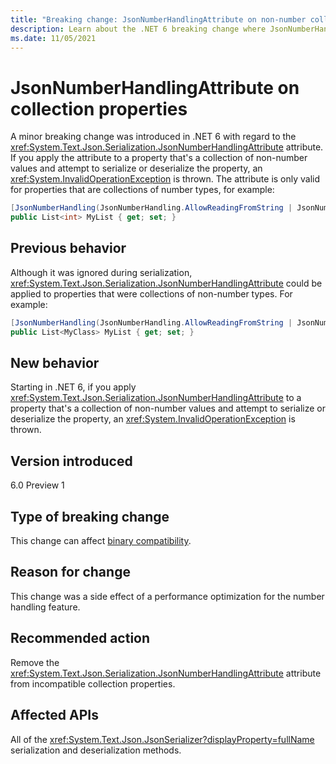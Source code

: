 ```yaml
---
title: "Breaking change: JsonNumberHandlingAttribute on non-number collection properties"
description: Learn about the .NET 6 breaking change where JsonNumberHandlingAttribute can now only be applied to properties that are collections of numbers.
ms.date: 11/05/2021
---
```

# JsonNumberHandlingAttribute on collection properties

A minor breaking change was introduced in .NET 6 with regard to the <xref:System.Text.Json.Serialization.JsonNumberHandlingAttribute> attribute. If you apply the attribute to a property that's a collection of non-number values and attempt to serialize or deserialize the property, an <xref:System.InvalidOperationException> is thrown. The attribute is only valid for properties that are collections of number types, for example:

```csharp
[JsonNumberHandling(JsonNumberHandling.AllowReadingFromString | JsonNumberHandling.WriteAsString)]
public List<int> MyList { get; set; }
```

## Previous behavior

Although it was ignored during serialization, <xref:System.Text.Json.Serialization.JsonNumberHandlingAttribute> could be applied to properties that were collections of non-number types. For example:

```csharp
[JsonNumberHandling(JsonNumberHandling.AllowReadingFromString | JsonNumberHandling.WriteAsString)]
public List<MyClass> MyList { get; set; }
```

## New behavior

Starting in .NET 6, if you apply <xref:System.Text.Json.Serialization.JsonNumberHandlingAttribute> to a property that's a collection of non-number values and attempt to serialize or deserialize the property, an <xref:System.InvalidOperationException> is thrown.

## Version introduced

6.0 Preview 1

## Type of breaking change

This change can affect [binary compatibility](../../categories.md#binary-compatibility).

## Reason for change

This change was a side effect of a performance optimization for the number handling feature.

## Recommended action

Remove the <xref:System.Text.Json.Serialization.JsonNumberHandlingAttribute> attribute from incompatible collection properties.

## Affected APIs

All of the <xref:System.Text.Json.JsonSerializer?displayProperty=fullName> serialization and deserialization methods.
